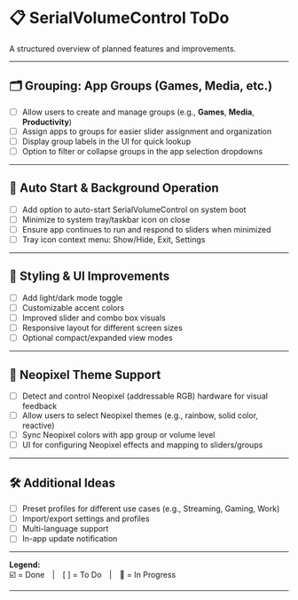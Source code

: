 ﻿# 📋 SerialVolumeControl ToDo

A structured overview of planned features and improvements.

---

## 🗂️ Grouping: App Groups (Games, Media, etc.)
- [ ] Allow users to create and manage groups (e.g., **Games**, **Media**, **Productivity**)
- [ ] Assign apps to groups for easier slider assignment and organization
- [ ] Display group labels in the UI for quick lookup
- [ ] Option to filter or collapse groups in the app selection dropdowns

---

## 🚀 Auto Start & Background Operation
- [ ] Add option to auto-start SerialVolumeControl on system boot
- [ ] Minimize to system tray/taskbar icon on close
- [ ] Ensure app continues to run and respond to sliders when minimized
- [ ] Tray icon context menu: Show/Hide, Exit, Settings

---

## 🎨 Styling & UI Improvements
- [ ] Add light/dark mode toggle
- [ ] Customizable accent colors
- [ ] Improved slider and combo box visuals
- [ ] Responsive layout for different screen sizes
- [ ] Optional compact/expanded view modes

---

## 🌈 Neopixel Theme Support
- [ ] Detect and control Neopixel (addressable RGB) hardware for visual feedback
- [ ] Allow users to select Neopixel themes (e.g., rainbow, solid color, reactive)
- [ ] Sync Neopixel colors with app group or volume level
- [ ] UI for configuring Neopixel effects and mapping to sliders/groups

---

## 🛠️ Additional Ideas
- [ ] Preset profiles for different use cases (e.g., Streaming, Gaming, Work)
- [ ] Import/export settings and profiles
- [ ] Multi-language support
- [ ] In-app update notification

---

**Legend:**  
☑️ = Done | [ ] = To Do | 📝 = In Progress

---